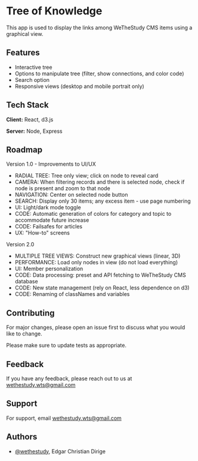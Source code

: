 
# Tree of Knowledge

This app is used to display the links among WeTheStudy CMS items using a graphical view.


## Features

- Interactive tree
- Options to manipulate tree (filter, show connections, and color code)
- Search option
- Responsive views (desktop and mobile portrait only)



## Tech Stack

**Client:** React, d3.js

**Server:** Node, Express


## Roadmap

Version 1.0 - Improvements to UI/UX
- RADIAL TREE: Tree only view; click on node to reveal card
- CAMERA: When filtering records and there is selected node, check if node is present and zoom to that node
- NAVIGATION: Center on selected node button
- SEARCH: Display only 30 items; any excess item - use page numbering
- UI: Light/dark mode toggle
- CODE: Automatic generation of colors for category and topic to accommodate future increase
- CODE: Failsafes for articles
- UX: "How-to" screens

Version 2.0
- MULTIPLE TREE VIEWS: Construct new graphical views (linear, 3D)
- PERFORMANCE: Load only nodes in view (do not load everything)
- UI: Member personalization
- CODE: Data processing: preset and API fetching to WeTheStudy CMS database
- CODE: New state management (rely on React, less dependence on d3)
- CODE: Renaming of classNames and variables
## Contributing

For major changes, please open an issue first
to discuss what you would like to change.

Please make sure to update tests as appropriate.



## Feedback

If you have any feedback, please reach out to us at wethestudy.wts@gmail.com


## Support

For support, email wethestudy.wts@gmail.com


## Authors
- [@wethestudy](https://github.com/wethestudy), Edgar Christian Dirige

